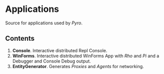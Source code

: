 # Applications

Source for applications used by _Pyro_.

## Contents

1. **Console**. Interactive distributed Repl Console.
1. **WinForms**. Interactive distributed WinForms App with _Rho_ and _Pi_ and a Debugger and Console Debug output.
1. **EntityGenerator**. Generates _Proxies_ and _Agents_ for networking.
